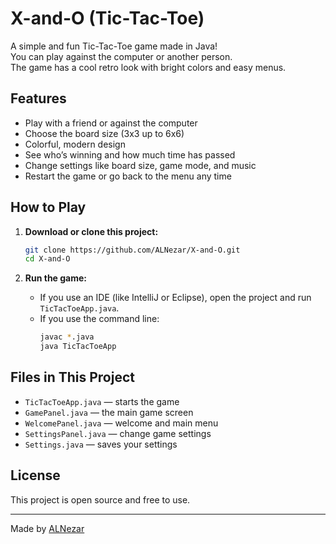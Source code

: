 # X-and-O (Tic-Tac-Toe)

A simple and fun Tic-Tac-Toe game made in Java!  
You can play against the computer or another person.  
The game has a cool retro look with bright colors and easy menus.

## Features

- Play with a friend or against the computer
- Choose the board size (3x3 up to 6x6)
- Colorful, modern design
- See who’s winning and how much time has passed
- Change settings like board size, game mode, and music
- Restart the game or go back to the menu any time

## How to Play

1. **Download or clone this project:**
    ```sh
    git clone https://github.com/ALNezar/X-and-O.git
    cd X-and-O
    ```

2. **Run the game:**
    - If you use an IDE (like IntelliJ or Eclipse), open the project and run `TicTacToeApp.java`.
    - If you use the command line:
      ```sh
      javac *.java
      java TicTacToeApp
      ```

## Files in This Project

- `TicTacToeApp.java` — starts the game
- `GamePanel.java` — the main game screen
- `WelcomePanel.java` — welcome and main menu
- `SettingsPanel.java` — change game settings
- `Settings.java` — saves your settings

## License

This project is open source and free to use.

---
Made by [ALNezar](https://github.com/ALNezar)